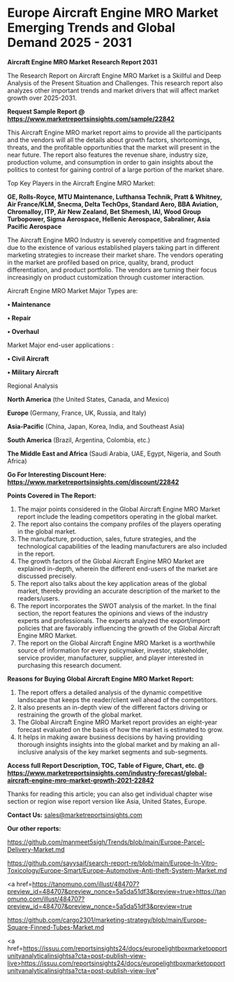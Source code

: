 # Europe Aircraft Engine MRO Market Emerging Trends and Global Demand 2025 - 2031

<strong>Aircraft Engine MRO Market Research Report 2031</strong>

The Research Report on Aircraft Engine MRO Market is a Skillful and Deep Analysis of the Present Situation and Challenges. This research report also analyzes other important trends and market drivers that will affect market growth over 2025-2031.

<strong>Request Sample Report @ <a href=https://www.marketreportsinsights.com/sample/22842>https://www.marketreportsinsights.com/sample/22842</a></strong>

This Aircraft Engine MRO market report aims to provide all the participants and the vendors will all the details about growth factors, shortcomings, threats, and the profitable opportunities that the market will present in the near future. The report also features the revenue share, industry size, production volume, and consumption in order to gain insights about the politics to contest for gaining control of a large portion of the market share.

Top Key Players in the Aircraft Engine MRO Market:

<strong>GE, Rolls-Royce, MTU Maintenance, Lufthansa Technik, Pratt & Whitney, Air France/KLM, Snecma, Delta TechOps, Standard Aero, BBA Aviation, Chromalloy, ITP, Air New Zealand, Bet Shemesh, IAI, Wood Group Turbopower, Sigma Aerospace, Hellenic Aerospace, Sabraliner, Asia Pacific Aerospace</strong>

The Aircraft Engine MRO Industry is severely competitive and fragmented due to the existence of various established players taking part in different marketing strategies to increase their market share. The vendors operating in the market are profiled based on price, quality, brand, product differentiation, and product portfolio. The vendors are turning their focus increasingly on product customization through customer interaction.

Aircraft Engine MRO Market Major Types are:

<strong>• Maintenance

• Repair

• Overhaul</strong>

Market Major end-user applications :

<strong>• Civil Aircraft

• Military Aircraft</strong>

Regional Analysis

</u><strong><b>North America</b></strong> (the United States, Canada, and Mexico)

<strong><b>Europe </b></strong>(Germany, France, UK, Russia, and Italy)

<strong><b>Asia-Pacific</b></strong> (China, Japan, Korea, India, and Southeast Asia)

<strong><b>South America</b></strong> (Brazil, Argentina, Colombia, etc.)

<strong><b>The Middle East and Africa</b></strong> (Saudi Arabia, UAE, Egypt, Nigeria, and South Africa)

<strong>Go For Interesting Discount Here: <a href=https://www.marketreportsinsights.com/discount/22842>https://www.marketreportsinsights.com/discount/22842</a></strong>

<strong>Points Covered in The Report:</strong>
<ol>
  <li>The major points considered in the Global Aircraft Engine MRO Market report include the leading competitors operating in the global market.</li>
  <li>The report also contains the company profiles of the players operating in the global market.</li>
  <li>The manufacture, production, sales, future strategies, and the technological capabilities of the leading manufacturers are also included in the report.</li>
  <li>The growth factors of the Global Aircraft Engine MRO Market are explained in-depth, wherein the different end-users of the market are discussed precisely.</li>
  <li>The report also talks about the key application areas of the global market, thereby providing an accurate description of the market to the readers/users.</li>
  <li>The report incorporates the SWOT analysis of the market. In the final section, the report features the opinions and views of the industry experts and professionals. The experts analyzed the export/import policies that are favorably influencing the growth of the Global Aircraft Engine MRO Market.</li>
  <li>The report on the Global Aircraft Engine MRO Market is a worthwhile source of information for every policymaker, investor, stakeholder, service provider, manufacturer, supplier, and player interested in purchasing this research document.</li>
</ol>
<strong>Reasons for Buying Global Aircraft Engine MRO Market Report:</strong>

<ol>
  <li>The report offers a detailed analysis of the dynamic competitive landscape that keeps the reader/client well ahead of the competitors.</li>
  <li>It also presents an in-depth view of the different factors driving or restraining the growth of the global market.</li>
  <li>The Global Aircraft Engine MRO Market report provides an eight-year forecast evaluated on the basis of how the market is estimated to grow.</li>
  <li>It helps in making aware business decisions by having providing thorough insights insights into the global market and by making an all-inclusive analysis of the key market segments and sub-segments.</li>
</ol>
<strong>Access full Report Description, TOC, Table of Figure, Chart, etc. @ <a href=https://www.marketreportsinsights.com/industry-forecast/global-aircraft-engine-mro-market-growth-2021-22842>https://www.marketreportsinsights.com/industry-forecast/global-aircraft-engine-mro-market-growth-2021-22842</a></strong>


Thanks for reading this article; you can also get individual chapter wise section or region wise report version like Asia, United States, Europe.

<strong>Contact Us:</strong>
sales@marketreportsinsights.com

<strong>Our other reports:</strong>

<a href=https://github.com/manmeet5sigh/Trends/blob/main/Europe-Parcel-Delivery-Market.md>https://github.com/manmeet5sigh/Trends/blob/main/Europe-Parcel-Delivery-Market.md</a>

<a href=https://github.com/sayysaif/search-report-re/blob/main/Europe-In-Vitro-Toxicology/Europe-Smart/Europe-Automotive-Anti-theft-System-Market.md>https://github.com/sayysaif/search-report-re/blob/main/Europe-In-Vitro-Toxicology/Europe-Smart/Europe-Automotive-Anti-theft-System-Market.md</a>

<a href=https://tanomuno.com/illust/484707?preview_id=484707&preview_nonce=5a5da51df3&preview=true>https://tanomuno.com/illust/484707?preview_id=484707&preview_nonce=5a5da51df3&preview=true</a>

<a href=https://github.com/cargo2301/marketing-strategy/blob/main/Europe-Square-Finned-Tubes-Market.md>https://github.com/cargo2301/marketing-strategy/blob/main/Europe-Square-Finned-Tubes-Market.md</a>

<a href=https://issuu.com/reportsinsights24/docs/europelightboxmarketopportunityanalyticalinsightsa?cta=post-publish-view-live>https://issuu.com/reportsinsights24/docs/europelightboxmarketopportunityanalyticalinsightsa?cta=post-publish-view-live</a>"
